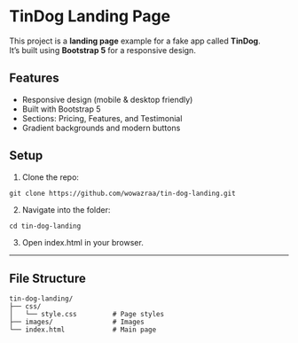 # TinDog Landing Page

This project is a **landing page** example for a fake app called **TinDog**.  
It’s built using **Bootstrap 5** for a responsive design.

## Features

- Responsive design (mobile & desktop friendly)  
- Built with Bootstrap 5  
- Sections: Pricing, Features, and Testimonial  
- Gradient backgrounds and modern buttons  

## Setup

1. Clone the repo:

```
git clone https://github.com/wowazraa/tin-dog-landing.git
```

2. Navigate into the folder:

```
cd tin-dog-landing
```

3. Open index.html in your browser.

---

## File Structure

```
tin-dog-landing/
├── css/
│   └── style.css         # Page styles
├── images/               # Images
└── index.html            # Main page
```

